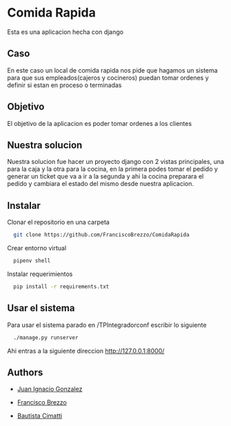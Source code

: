 
# Comida Rapida

Esta es una aplicacion hecha con django

## Caso
 
 En este caso un local de comida rapida nos pide que 
 hagamos un sistema para que sus empleados(cajeros
 y cocineros) puedan tomar ordenes y definir si estan 
 en proceso o terminadas

 ## Objetivo

 El objetivo de la aplicacion es poder tomar ordenes
 a los clientes 

 ## Nuestra solucion

 Nuestra solucion fue hacer un proyecto django con 2 
 vistas principales, una para la caja y la otra para 
 la cocina, en la primera podes tomar el pedido y generar
 un ticket que va a ir a la segunda y ahi la cocina 
 preparara el pedido y cambiara el estado del mismo
 desde nuestra aplicacion.


## Instalar

Clonar el repositorio en una carpeta

```bash
  git clone https://github.com/FranciscoBrezzo/ComidaRapida
```
Crear entorno virtual

```bash
  pipenv shell
```
Instalar requerimientos

```bash
  pip install -r requirements.txt
```

## Usar el sistema

Para usar el sistema parado en /TPIntegradorconf escribir lo siguiente

```bash
  ./manage.py runserver
```

Ahi entras a la siguiente direccion http://127.0.0.1:8000/







## Authors

- [Juan Ignacio Gonzalez](https://www.github.com/JuanIgnacioGonzalez)

- [Francisco Brezzo](https://www.github.com/FranciscoBrezzo)

- [Bautista Cimatti](https://www.github.com/BautistaCimatti)

